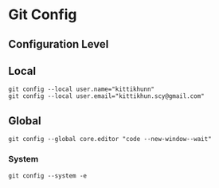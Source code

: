 # Git Config
## Configuration Level

## Local
```
git config --local user.name="kittikhunn"
git config --local user.email="kittikhun.scy@gmail.com"
```

## Global
```
git config --global core.editor "code --new-window--wait"
```

### System
```
git config --system -e
```